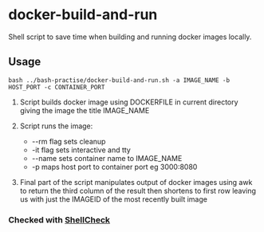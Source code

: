 # docker-build-and-run

Shell script to save time when building and running docker images locally.

## Usage

`bash ../bash-practise/docker-build-and-run.sh -a IMAGE_NAME -b HOST_PORT -c CONTAINER_PORT`

1. Script builds docker image using DOCKERFILE in current directory giving the image the title IMAGE_NAME

2. Script runs the image:

   - --rm flag sets cleanup
   - -it flag sets interactive and tty
   - --name sets container name to IMAGE_NAME
   - -p maps host port to container port eg 3000:8080

3. Final part of the script manipulates output of docker images using awk to return the third column of the result then shortens to first row leaving us with just the IMAGEID of the most recently built image

### Checked with [ShellCheck](https://github.com/koalaman/shellcheck)
